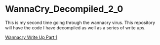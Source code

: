 # WannaCry_Decompiled_2_0
This is my second time going through the wannacry virus. This repository will have the code I have decompiled as well as a series of write ups.

[Wannacry Write Up Part 1](src/WriteupPart1.md)
